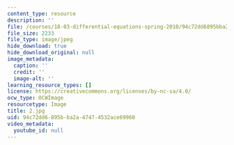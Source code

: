 ```yaml
---
content_type: resource
description: ''
file: /courses/18-03-differential-equations-spring-2010/94c72dd6895bba2a47474532ace69960_2.jpg
file_size: 2233
file_type: image/jpeg
hide_download: true
hide_download_original: null
image_metadata:
  caption: ''
  credit: ''
  image-alt: ''
learning_resource_types: []
license: https://creativecommons.org/licenses/by-nc-sa/4.0/
ocw_type: OCWImage
resourcetype: Image
title: 2.jpg
uid: 94c72dd6-895b-ba2a-4747-4532ace69960
video_metadata:
  youtube_id: null
---
```

